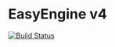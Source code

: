 # EasyEngine v4

[![Build Status](https://travis-ci.org/EasyEngine/easyengine.svg?branch=release%2Fv4)](https://travis-ci.org/EasyEngine/easyengine)